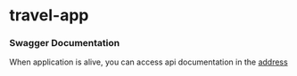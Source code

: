# travel-app

### Swagger Documentation
When application is alive, you can access api documentation in the [address](http://localhost:8090/swagger-ui.html)